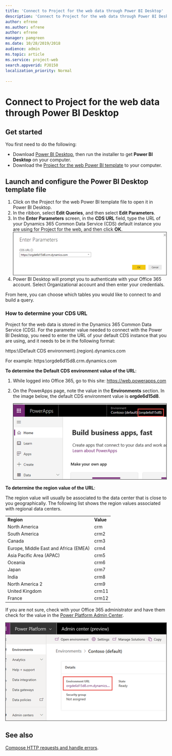```yaml
---
title: 'Connect to Project for the web data through Power BI Desktop'
description: 'Connect to Project for the web data through Power BI Desktop'
author: efrene
ms.author: efrene
author: efrene
manager: pamgreen
ms.date: 10/28/2019/2018
audience: admin
ms.topic: article
ms.service: project-web
search.appverid: PJO150
localization_priority: Normal

---
```

# Connect to Project for the web data through Power BI Desktop


## Get started 
You first need to do the following:

- Download [Power BI Desktop](http://go.microsoft.com/fwlink/?LinkID=521662), then run the installer to get **Power BI Desktop** on your computer.
- Download the [Project for the web Power BI template]() to your computer.

## Launch and configure the Power BI Desktop template file
1. Click on the Project for the web Power BI template file to open it in Power BI Desktop.
2. In the ribbon, select **Edit Queries**, and then select **Edit Parameters**.
3. In the **Enter Parameters** screen, in the **CDS URL** field, type the URL of your Dynamics 365 Common Data Service (CDS) default instance you are using for Project for the web, and then click **OK**.<br/>
![Default CDS environment](media\Parameter.png)
1.  Power BI Desktop will prompt you to authenticate with your Office 365 account. Select Organizational account and then enter your credentials.

From here, you can choose which tables you would like to connect to and build a query. 

### How to determine your CDS URL

 Project for the web data is stored in the Dynamics 365 Common Data Service (CDS). For the parameter value needed to connect with the Power BI Desktop, you need to enter the URL of your default CDS instance that you are using, and it needs to be in the following format: 

<spam><spam>https:\\(Default CDS environment).(region).dynamics.com<spam><spam>

For example:
<spam><spam>https:\\orgde6d15d8.crm.dynamics.com<spam><spam>

**To determine the Default CDS environment value of the URL**:

1. While logged into Office 365, go to this site:  https://web.powerapps.com
2. On the PowerApps page, note the value in the **Environments** section.  In the image below, the default CDS environment value is **orgde6d15d8**.

    ![Default CDS environment](media\PowerAppsPage.png)

**To determine the region value of the URL**:

The region value will usually be associated to the data center that is close to you geographically. The following list shows the region values associated with regional data centers.

|||
|:-----|:-----|
|**Region** <br/> |**Value** <br/> |
|North America   <br/> |crm <br/> |
|South America <br/> |crm2  <br/> |
|Canada   <br/> |crm3 <br/> |
|Europe, Middle East and Africa (EMEA)  <br/> |crm4<br/> |
|Asia Pacific Area (APAC)  <br/> |crm5 <br/> |
|Oceania   <br/> |crm6 <br/> |
|Japan   <br/> |crm7 <br/> |
|India  <br/> |crm8 <br/> |
|North America 2   <br/> |crm9 <br/> |
|United Kingdom   <br/> |crm11 <br/> |
|France  <br/> |crm12 <br/> |

If you are not sure, check with your Office 365 administrator and have them check for the value in the [Power Platform Admin Center](https://docs.microsoft.com/en-us/power-platform/admin/admin-guide).

![PowerPlatform Admin Center](media\PowerPlatformAdminCenter.png)

## See also

[Compose HTTP requests and handle errors](https://docs.microsoft.com/powerapps/developer/common-data-service/webapi/compose-http-requests-handle-errors#web-api-url-and-versions).   

  






